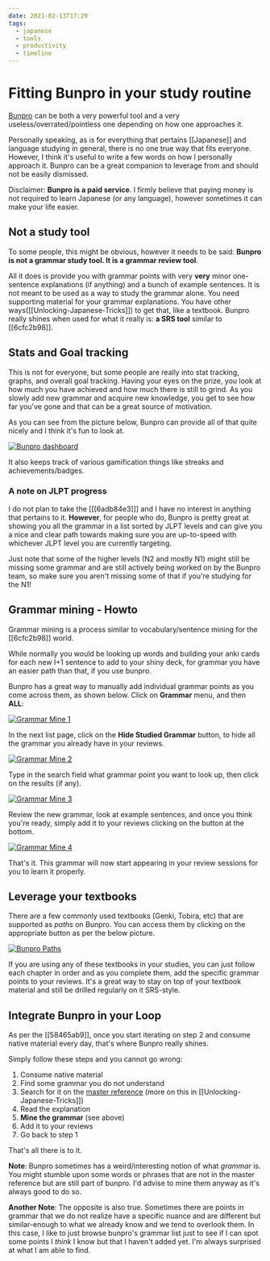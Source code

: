 ```yaml
---
date: 2021-02-13T17:29
tags:
  - japanese
  - tools
  - productivity
  - timeline
---
```


# Fitting Bunpro in your study routine

[Bunpro](https://bunpro.jp) can be both a very powerful tool and a very useless/overrated/pointless
one depending on how one approaches it.

Personally speaking, as is for everything that pertains [[Japanese]] and
language studying in general, there is no one true way that fits everyone.
However, I think it's useful to write a few words on how I personally approach
it. Bunpro can be a great companion to leverage from and should not be
easily dismissed.

Disclaimer: **Bunpro is a paid service**. I firmly believe that paying money is
not required to learn Japanese (or any language), however sometimes it can make
your life easier.

<!-- TODO: write a piece on paying for language learning -->

## Not a study tool

To some people, this might be obvious, however it needs to be said: **Bunpro
is not a grammar study tool. It is a grammar review tool**.

All it does is provide you with grammar points with very **very** minor
one-sentence explanations (if anything) and a bunch of example sentences. It is
not meant to be used as a way to study the grammar alone. You need supporting
material for your grammar explanations. You have other ways([[Unlocking-Japanese-Tricks]])
to get that, like a textbook. Bunpro really shines when used for what it really
is: **a SRS tool** similar to [[6cfc2b98]].

## Stats and Goal tracking

This is not for everyone, but some people are really into stat tracking, graphs,
and overall goal tracking. Having your eyes on the prize, you look at how much
you have achieved and how much there is still to grind. As you slowly add new
grammar and acquire new knowledge, you get to see how far you've gone and that
can be a great source of motivation.

As you can see from the picture below, Bunpro can provide all of that quite
nicely and I think it's fun to look at.

[![Bunpro dashboard](./static/bunpro_stats.png)](./static/bunpro_stats.png)

It also keeps track of various gamification things like streaks and
achievements/badges.

### A note on JLPT progress

I do not plan to take the [[[6adb84e3]]] and I have no interest in anything that
pertains to it. **However**, for people who do, Bunpro is pretty great at
showing you all the grammar in a list sorted by JLPT levels and can give you a
nice and clear path towards making sure you are up-to-speed with whichever
JLPT level you are currently targeting.

Just note that some of the higher levels (N2 and mostly N1) might still be
missing some grammar and are still actively being worked on by the Bunpro team,
so make sure you aren't missing some of that if you're studying for the N1!

## Grammar mining - Howto

Grammar mining is a process similar to vocabulary/sentence mining for the
[[6cfc2b98]] world.

While normally you would be looking up words and building your anki cards for
each new I+1 sentence to add to your shiny deck, for grammar you have an easier
path than that, if you use bunpro.

Bunpro has a great way to manually add individual grammar points as you come
across them, as shown below. Click on **Grammar** menu, and then **ALL**:

[![Grammar Mine 1](./static/grammar_mine_1.png)](./static/grammar_mine_1.png)

In the next list page, click on the **Hide Studied Grammar** button, to hide
all the grammar you already have in your reviews.

[![Grammar Mine 2](./static/grammar_mine_2.png)](./static/grammar_mine_2.png)

Type in the search field what grammar point you want to look up, then click on
the results (if any).

[![Grammar Mine 3](./static/grammar_mine_3.png)](./static/grammar_mine_3.png)

Review the new grammar, look at example sentences, and once you think you're
ready, simply add it to your reviews clicking on the button at the bottom.

[![Grammar Mine 4](./static/grammar_mine_4.png)](./static/grammar_mine_4.png)

That's it. This grammar will now start appearing in your review sessions for you
to learn it properly.

## Leverage your textbooks

There are a few commonly used textbooks (Genki, Tobira, etc) that are supported
as *paths* on Bunpro. You can access them by clicking on the appropriate button
as per the below picture.

[![Bunpro Paths](./static/bunpro_paths.png)](./static/bunpro_paths.png)

If you are using any of these textbooks in your studies, you can just follow
each chapter in order and as you complete them, add the specific grammar points
to your reviews. It's a great way to stay on top of your textbook material and
still be drilled regularly on it SRS-style.

## Integrate Bunpro in your Loop

As per the [[58465ab9]], once you start iterating on step 2 and consume native
material every day, that's where Bunpro really shines.

Simply follow these steps and you cannot go wrong:

 1) Consume native material
 2) Find some grammar you do not understand
 3) Search for it on the [master reference](https://itazuraneko.neocities.org/grammar/masterreference.html)
    (more on this in [[Unlocking-Japanese-Tricks]])
 4) Read the explanation
 5) **Mine the grammar** (see above)
 6) Add it to your reviews
 7) Go back to step 1

That's all there is to it.

**Note**: Bunpro sometimes has a weird/interesting notion of what *grammar* is.
You might stumble upon some words or phrases that are not in the master
reference but are still part of bunpro. I'd advise to mine them anyway as it's
always good to do so.

**Another Note**: The opposite is also true. Sometimes there are points in
grammar that we do not realize have a specific nuance and are different but
similar-enough to what we already know and we tend to overlook them. In this
case, I like to just browse bunpro's grammar list just to see if I can spot some
points I *think* I know but that I haven't added yet. I'm always surprised at
what I am able to find.
